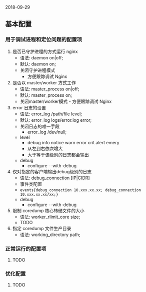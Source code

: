2018-09-29

## 基本配置

### 用于调试进程和定位问题的配置项
1. 是否已守护进程的方式运行 nginx
    - 语法: daemon on|off;
    - 默认: daemon on;
    - 关闭守护进程模式
        - 方便跟踪调试 Nginx
2. 是否以 master/worker 方式工作
    - 语法: master_process on|off;
    - 默认: master_process on;
    - 关闭master/worker模式
            - 方便跟踪调试 Nginx
3. error 日志的设置
    - 语法: error_log /path/file level;
    - 默认: error_log logs/error.log error;
    - 关闭日志的唯一手段
        - error_log /dev/null;
    - level
        - debug info notice warn error crit alert emery
        - 从左到右依次增大
        - 大于等于该级别的日志都会输出
    - debug
        - configure --with-debug
4. 仅对指定的客户端输出debug级别的日志
    - 语法: debug_connection [IP|CIDR]
    - 事件类配置 
    - ``events{debug_connection 10.xxx.xx.xx; debug_connection 10.xxx.xx.xx/xx;}``
    - debug
        - configure --with-debug
5. 限制 coredump 核心转储文件的大小
    - 语法: worker_rlimit_core size;
    - TODO
6. 指定 coredump 文件生产目录
    - 语法: working_directory path;
    
### 正常运行的配置项
1. TODO

### 优化配置
1. TODO